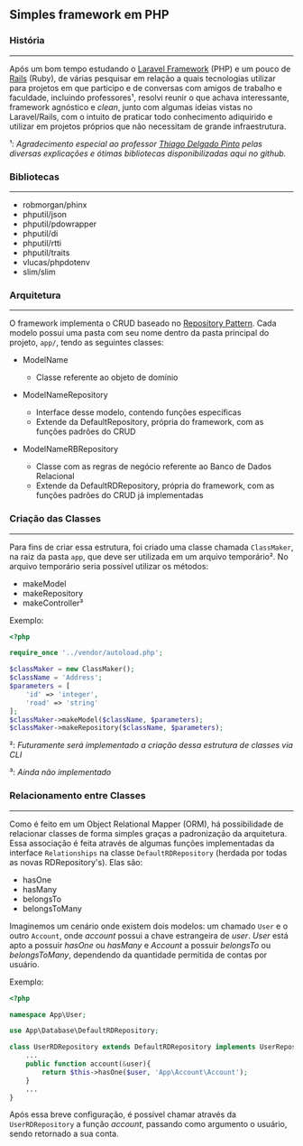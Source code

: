 ## Simples framework em PHP ##

### História ###
----------------
Após um bom tempo estudando o [Laravel Framework](https://github.com/laravel/laravel) (PHP) e um pouco de [Rails](https://github.com/rails/rails) (Ruby), de várias pesquisar em relação a quais tecnologias utilizar para projetos em que participo e 
de conversas com amigos de trabalho e faculdade, incluindo professores¹, resolvi reunir o que achava interessante, framework agnóstico e *clean*, junto com algumas ideias vistas no 
Laravel/Rails, com o intuito de praticar todo conhecimento adiquirido e utilizar em projetos próprios que não necessitam de grande infraestrutura. 

¹: *Agradecimento especial ao professor [Thiago Delgado Pinto](https://github.com/thiagodp) pelas diversas explicações e ótimas bibliotecas disponibilizadas aqui no github.*

### Bibliotecas ###
-------------------
- robmorgan/phinx
- phputil/json
- phputil/pdowrapper
- phputil/di
- phputil/rtti
- phputil/traits
- vlucas/phpdotenv
- slim/slim

### Arquitetura ###
-------------------
O framework implementa o CRUD baseado no [Repository Pattern](https://github.com/domnikl/DesignPatternsPHP/tree/master/More/Repository).
Cada modelo possui uma pasta com seu nome dentro da pasta principal do projeto, ```app/```, tendo as seguintes classes:

- ModelName
    - Classe referente ao objeto de domínio
    
- ModelNameRepository
    - Interface desse modelo, contendo funções específicas
    - Extende da DefaultRepository, própria do framework, com as funções padrões do CRUD
    
- ModelNameRBRepository
    -   Classe com as regras de negócio referente ao Banco de Dados Relacional
    -   Extende da DefaultRDRepository, própria do framework, com as funções padrões do CRUD já implementadas
    
### Criação das Classes ###
---------------------------
Para fins de criar essa estrutura, foi criado uma classe chamada ```ClassMaker```, na raiz da pasta ```app```, que deve ser utilizada em um arquivo temporário².
No arquivo temporário seria possível utilizar os métodos:

- makeModel
- makeRepository
- makeController³
    
Exemplo:

```php
<?php

require_once '../vendor/autoload.php';

$classMaker = new ClassMaker();
$className = 'Address';
$parameters = [
    'id' => 'integer',
    'road' => 'string'
];
$classMaker->makeModel($className, $parameters);
$classMaker->makeRepository($className, $parameters);
```
 
²: *Futuramente será implementado a criação dessa estrutura de classes via CLI*

³: *Ainda não implementado*

### Relacionamento entre Classes ###
------------------------------------
Como é feito em um Object Relational Mapper (ORM), há possibilidade de relacionar classes de forma simples graças a padronização da arquitetura.
Essa associação é feita através de algumas funções implementadas da interface ```Relationships``` na classe ```DefaultRDRepository``` (herdada por todas as novas RDRepository's). Elas são:

- hasOne
- hasMany
- belongsTo
- belongsToMany

Imaginemos um cenário onde existem dois modelos: um chamado ```User``` e o outro ```Account```, onde *account* possui a chave estrangeira de *user*. 
*User* está apto a possuir *hasOne* ou *hasMany* e *Account* a possuir *belongsTo* ou *belongsToMany*, dependendo da quantidade permitida de contas por usuário.

Exemplo:

```php
<?php

namespace App\User;

use App\Database\DefaultRDRepository;

class UserRDRepository extends DefaultRDRepository implements UserRepository {
	...
	public function account(&user){
        return $this->hasOne($user, 'App\Account\Account');
    }
	...
}
```

Após essa breve configuração, é possível chamar através da ```UserRDRepository``` a função *account*, passando como argumento o usuário, sendo retornado a sua conta.